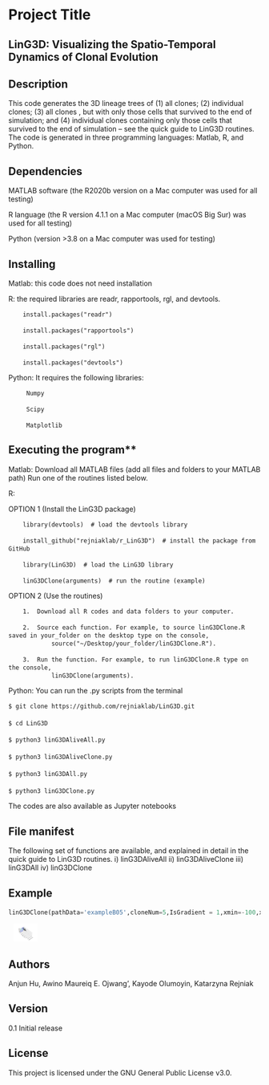 # Project Title

## LinG3D: Visualizing the Spatio-Temporal Dynamics of Clonal Evolution

## Description

This code generates the 3D lineage trees of (1) all clones; (2) individual clones; (3) all clones , but with only those cells that survived to the end of simulation; and (4) individual clones containing only those cells that survived to the end of simulation – see the quick guide to LinG3D routines. The code is generated in three programming languages: Matlab, R, and Python.

## Dependencies

MATLAB software (the R2020b version on a Mac computer was used for all testing)

R language (the R version 4.1.1 on a Mac computer (macOS Big Sur) was used for all testing)

Python (version >3.8 on a Mac computer was used for testing)

## Installing

Matlab: this code does not need installation

R: the required libraries are readr, rapportools, rgl, and devtools. 

        install.packages("readr")   

        install.packages("rapportools")
        
        install.packages("rgl")

        install.packages("devtools")
        
Python: It requires the following libraries:

         Numpy
        
         Scipy
         
         Matplotlib
         
## Executing the program**

Matlab: 
Download all MATLAB files (add all files and folders to your MATLAB path)
Run one of the routines listed below. 

R:

OPTION 1 (Install the LinG3D package)
   
        library(devtools)  # load the devtools library

        install_github("rejniaklab/r_LinG3D")  # install the package from GitHub

        library(LinG3D)  # load the LinG3D library

        linG3DClone(arguments)  # run the routine (example)

OPTION 2 (Use the routines)

        1.	Download all R codes and data folders to your computer.
        
        2.	Source each function. For example, to source linG3DClone.R saved in your_folder on the desktop type on the console,
                source("~/Desktop/your_folder/linG3DClone.R").
                
        3.	Run the function. For example, to run linG3DClone.R type on the console,
                linG3DClone(arguments).
                          
Python:
       You can run the .py scripts from the terminal

```bash
$ git clone https://github.com/rejniaklab/LinG3D.git

$ cd LinG3D

$ python3 linG3DAliveAll.py

$ python3 linG3DAliveClone.py

$ python3 linG3DAll.py

$ python3 linG3DClone.py
```

The codes are also available as Jupyter notebooks


## File manifest

The following set of functions are available, and explained in detail in the quick guide to LinG3D routines.
i)	linG3DAliveAll
ii)	linG3DAliveClone
iii)	linG3DAll
iv)	linG3DClone

## Example
    
```python
linG3DClone(pathData='exampleB05',cloneNum=5,IsGradient = 1,xmin=-100,xmax=100,ymin=-100,ymax=100,tmin=0,tmax=100000,fileStep = 2000,toPrint=1)
```

<div style="margin:2%";>  
    <img src="https://github.com/okayode/pyLinG3D/blob/okayode/exampleB05/fig_clones/tree_clone_5.jpg?raw=true"; alt="tree_clone_5"; width=10%;/>
</div>

## Authors

Anjun Hu,
Awino Maureiq E. Ojwang’,
Kayode Olumoyin,
Katarzyna Rejniak

## Version
0.1
Initial release

## License
This project is licensed under the GNU General Public License v3.0.

